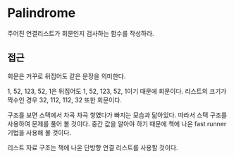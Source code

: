 # Palindrome

주어진 연결리스트가 회문인지 검사하는 함수를 작성하라.

## 접근

회문은 거꾸로 뒤집어도 같은 문장을 의미한다.

1, 52, 123, 52, 1은 뒤집어도 1, 52, 123, 52, 1이기 때문에 회문이다.
리스트의 크기가 짝수인 경우 32, 112, 112, 32 또한 회문이다.

구조를 보면 스택에서 차곡 차곡 쌓였다가 빠지는 모습과 닮아있다.
따라서 스택 구조를 사용하여 문제를 풀어 볼 것이다. 중간 값을 알아야 하기 때문에 책에 나온 fast runner 기법을 사용해 볼 것이다.

리스트 자료 구조는 책에 나온 단방향 연결 리스트를 사용할 것이다.